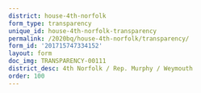 ```yaml
---
district: house-4th-norfolk
form_type: transparency
unique_id: house-4th-norfolk-transparency
permalink: /2020bq/house-4th-norfolk/transparency/
form_id: '201715747334152'
layout: form
doc_img: TRANSPARENCY-00111
district_desc: 4th Norfolk / Rep. Murphy / Weymouth
order: 100
---
```

